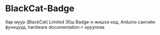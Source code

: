 # BlackCat-Badge
Хар муур (BlackCat) Limited 30ш Badge-н жишээ код, Arduino сангийн функцууд, hardware documentation-г орууллаа
